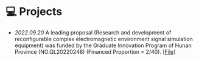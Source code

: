 # 💻 Projects
- *2022.09.20* A leading proposal (Research and development of reconfigurable complex electromagnetic environment signal simulation equipment) was funded by the Graduate Innovation Program of Hunan Province (NO.QL20220248) (Financed Proportion = 2/40). [<a target="_blank" href="./images/Project_2022_1.pdf" >File</a>]